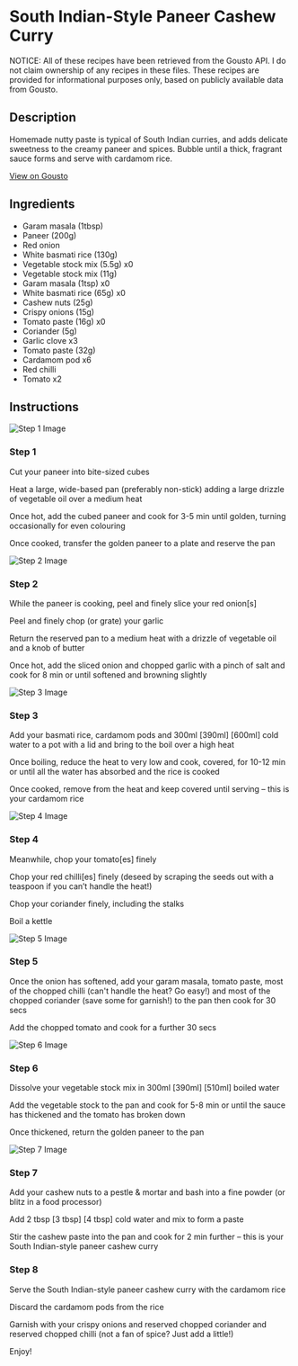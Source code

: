 # South Indian-Style Paneer Cashew Curry

NOTICE: All of these recipes have been retrieved from the Gousto API. I do not claim ownership of any recipes in these files. These recipes are provided for informational purposes only, based on publicly available data from Gousto.

## Description

Homemade nutty paste is typical of South Indian curries, and adds delicate sweetness to the creamy paneer and spices. Bubble until a thick, fragrant sauce forms and serve with cardamom rice.

[View on Gousto](https://www.gousto.co.uk/recipes/cookbook/south-indian-style-paneer-cashew-curry-with-cardamom-rice)

## Ingredients

- Garam masala (1tbsp)
- Paneer (200g)
- Red onion
- White basmati rice (130g)
- Vegetable stock mix (5.5g) x0
- Vegetable stock mix (11g)
- Garam masala (1tsp) x0
- White basmati rice (65g) x0
- Cashew nuts (25g)
- Crispy onions (15g)
- Tomato paste (16g) x0
- Coriander (5g)
- Garlic clove x3
- Tomato paste (32g)
- Cardamom pod x6
- Red chilli
- Tomato x2

## Instructions

![Step 1 Image](https://production-media.gousto.co.uk/cms/recipe-step-image/step-1-1630422048091-x200.jpg)

### Step 1

Cut your paneer into bite-sized cubes

Heat a large, wide-based pan (preferably non-stick) adding a large drizzle of vegetable oil over a medium heat

Once hot, add the cubed paneer and cook for 3-5 min until golden, turning occasionally for even colouring

Once cooked, transfer the golden paneer to a plate and reserve the pan

![Step 2 Image](https://production-media.gousto.co.uk/cms/recipe-step-image/step-2-1630422052609-x200.jpg)

### Step 2

While the paneer is cooking, peel and finely slice your red onion[s]

Peel and finely chop (or grate) your garlic

Return the reserved pan to a medium heat with a drizzle of vegetable oil and a knob of butter

Once hot, add the sliced onion and chopped garlic with a pinch of salt and cook for 8 min or until softened and browning slightly

![Step 3 Image](https://production-media.gousto.co.uk/cms/recipe-step-image/step-3-1630422056642-x200.jpg)

### Step 3

Add your basmati rice, cardamom pods and 300ml <span class="text-purple">[390ml]</span> <span class="text-danger">[600ml]</span> cold water to a pot with a lid and bring to the boil over a high heat

Once boiling, reduce the heat to very low and cook, covered, for 10-12 min or until all the water has absorbed and the rice is cooked

Once cooked, remove from the heat and keep covered until serving – this is your cardamom rice

![Step 4 Image](https://production-media.gousto.co.uk/cms/recipe-step-image/step-4-1630422060585-x200.jpg)

### Step 4

Meanwhile, chop your tomato[es] finely

Chop your red chilli[es] finely (deseed by scraping the seeds out with a teaspoon if you can’t handle the heat!)

Chop your coriander finely, including the stalks

Boil a kettle

![Step 5 Image](https://production-media.gousto.co.uk/cms/recipe-step-image/step-5-1630422064667-x200.jpg)

### Step 5

Once the onion has softened, add your garam masala, tomato paste, most of the chopped chilli (can't handle the heat? Go easy!) and most of the chopped coriander (save some for garnish!) to the pan then cook for 30 secs

Add the chopped tomato and cook for a further 30 secs

![Step 6 Image](https://production-media.gousto.co.uk/cms/recipe-step-image/step-6-1630422068330-x200.jpg)

### Step 6

Dissolve your vegetable stock mix in 300ml <span class="text-purple">[390ml]</span> <span class="text-danger">[510ml]</span> boiled water

Add the vegetable stock to the pan and cook for 5-8 min or until the sauce has thickened and the tomato has broken down

Once thickened, return the golden paneer to the pan

![Step 7 Image](https://production-media.gousto.co.uk/cms/recipe-step-image/step-7-1630422072942-x200.jpg)

### Step 7

Add your cashew nuts to a pestle & mortar and bash into a fine powder (or blitz in a food processor)

Add 2 tbsp<span class="text-danger"> <span class="text-purple">[3 tbsp]</span> [4 tbsp] </span>cold water and mix to form a paste

Stir the cashew paste into the pan and cook for 2 min further – this is your South Indian-style paneer cashew curry

### Step 8

Serve the South Indian-style paneer cashew curry with the cardamom rice

Discard the cardamom pods from the rice

Garnish with your crispy onions and reserved chopped coriander and reserved chopped chilli (not a fan of spice? Just add a little!)

Enjoy!

